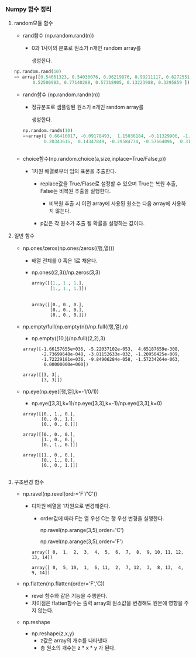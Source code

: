 ### Numpy 함수 정리



1. random모듈 함수

   

   - rand함수 (np.random.rand(n))

     - 0과 1사이의 분포로 원소가 n개인 random array를

        생성한다.

   

   ```python
   np.random.rand(10)
   => array([0.54661323, 0.54030076, 0.96219876, 0.99211117, 0.62725516,
          0.52500983, 0.77140288, 0.57318905, 0.13223988, 0.3295859 ])
   ```

   - randn함수 (np.random.randn(n))

     - 정규분포로 샘플링된 원소가 n개인 random array를

        생성한다.

     ```python
     np.random.randn(10)
     =>array([ 0.66416017, -0.09178493,  1.15036184, -0.11329906, -1.2925951 ,
             0.20343615,  0.14347849, -0.29584774, -0.57664096,  0.31668779])
             
     ```

     

   - choice함수(np.random.choice(a,size,inplace=True/False,p))

     - 1차원 배열로부터 임의 표본을 추출한다.

       - replace값을 True/Flase로 설정할 수 있으며 True는 복원 추출, False는 비복원 추출을 실행한다.

         - 비복원 추출 시 이전 array에 사용된 원소는 다음 array에 사용하지 않는다.

       - p값은 각 원소가 추출 될 확률을 설정하는 값이다.

         

2. 일반 함수

   - np.ones/zeros(np.ones/zeros((행,열)))

     - 배열 전체를 0 혹은 1로 채운다.

     - np.ones((2,3))/np.zeros(3,3)

       ```python
       array([[1., 1., 1.],
              [1., 1., 1.]])
              
       ```

       ```
       array([[0., 0., 0.],
              [0., 0., 0.],
              [0., 0., 0.]])
       ```

   - np.empty/full(np.empty(n))/np.full((행,열),n)

     - np.empty((10,))/np.full((2,2),3)

     ```
     array([-1.66157655e+036, -5.22037102e-053,  4.65187659e-308,
            -2.73699648e-048, -3.81152633e-032, -1.20950425e-009,
            -1.72229181e+036, -9.84906284e-058, -1.57234264e-063,
             0.00000000e+000])
     ```

     ```
     array([[3, 3],
            [3, 3]])
     ```

   - np.eye(np.eye([행,열],k=-1/0/1))

      - np.eye([3,3],k=1)/np.eye([3,3],k=-1)/np.eye([3,3],k=0)

     ```
     array([[0., 1., 0.],
            [0., 0., 1.],
            [0., 0., 0.]])
     ```

     ```
     array([[0., 0., 0.],
            [1., 0., 0.],
            [0., 1., 0.]])
     ```

     ```
     array([[1., 0., 0.],
            [0., 1., 0.],
            [0., 0., 1.]])
           
     ```

3. 구조변경 함수

   - np.ravel(np.revel(ordr='F'/'C'))

     - 다차원 배열을 1차원으로 변경해준다.

       - order값에 따라 F는 열 우선 C는 행 우선 변경을 실행한다.

         np.ravel(np.arange(3,5),order='C')

         np.ravel(np.arange(3,5),order='F')

       ```
       array([ 0,  1,  2,  3,  4,  5,  6,  7,  8,  9, 10, 11, 12, 13, 14])
       ```

       ```
       array([ 0,  5, 10,  1,  6, 11,  2,  7, 12,  3,  8, 13,  4,  9, 14])
       ```

   - np.flatten(np.flatten(order='F','C))

     - revel 함수와 같은 기능을 수행한다.
     - 차이점은 flatten함수는 출력 array의  원소값을 변경해도  원본에 영향을 주지 않는다.

   - np.reshape

     - np.reshape(z,x,y)
       - z값은 array의 개수를 나타낸다
       - 총 원소의 개수는 z * x * y 가 된다.
